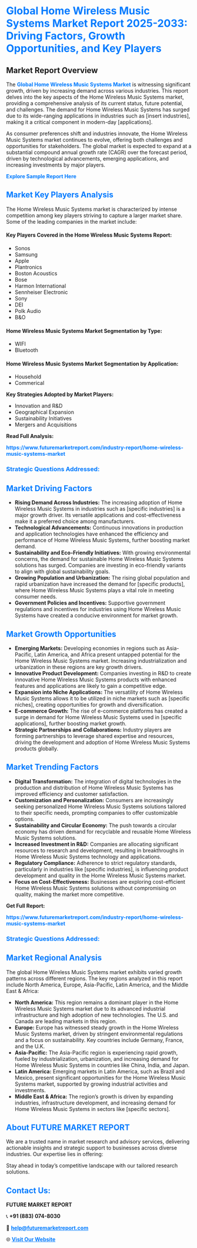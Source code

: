 <h1 style="color: #007BFF;">Global Home Wireless Music Systems Market Report 2025-2033: Driving Factors, Growth Opportunities, and Key Players</h1>

<section id="overview">
<h2>Market Report Overview</h2>
<p>The <a href="https://www.futuremarketreport.com/industry-report/home-wireless-music-systems-market" style="color: #007BFF; text-decoration: none;"><strong>Global Home Wireless Music Systems Market</strong></a> is witnessing significant growth, driven by increasing demand across various industries. This report delves into the key aspects of the Home Wireless Music Systems market, providing a comprehensive analysis of its current status, future potential, and challenges. The demand for Home Wireless Music Systems has surged due to its wide-ranging applications in industries such as [insert industries], making it a critical component in modern-day [applications].</p>
<p>As consumer preferences shift and industries innovate, the Home Wireless Music Systems market continues to evolve, offering both challenges and opportunities for stakeholders. The global market is expected to expand at a substantial compound annual growth rate (CAGR) over the forecast period, driven by technological advancements, emerging applications, and increasing investments by major players.</p>
</section>

<section id="overview">
<p><a href="https://www.futuremarketreport.com/request-sample/reportId=110148" style="color: #007BFF; text-decoration: none;"><strong>Explore Sample Report Here</strong></a></p>
</section>

<section id="key-players">
<h2 style="color: #007BFF;">Market Key Players Analysis</h2>
<p>The Home Wireless Music Systems market is characterized by intense competition among key players striving to capture a larger market share. Some of the leading companies in the market include:</p>
<h4>Key Players Covered in the Home Wireless Music Systems Report:</h4>
<ul><li>Sonos</li><li>Samsung</li><li>Apple</li><li>Plantronics</li><li>Boston Acoustics</li><li>Bose</li><li>Harmon International</li><li>Sennheiser Electronic</li><li>Sony</li><li>DEI</li><li>Polk Audio</li><li>B&amp;O</li></ul>
<h4>Home Wireless Music Systems Market Segmentation by Type:</h4>
<ul><li>WIFI</li><li>Bluetooth</li></ul>

<h4>Home Wireless Music Systems Market Segmentation by Application:</h4>
<ul><li>Household</li><li>Commerical</li></ul>
<p><strong>Key Strategies Adopted by Market Players:</strong></p>
<ul>
<li>Innovation and R&D</li>
<li>Geographical Expansion</li>
<li>Sustainability Initiatives</li>
<li>Mergers and Acquisitions</li>
</ul>
</section>

<section>
<p><strong>Read Full Analysis: </strong></p><a href="https://www.futuremarketreport.com/industry-report/home-wireless-music-systems-market" style="color: #007BFF; text-decoration: none;"><strong>https://www.futuremarketreport.com/industry-report/home-wireless-music-systems-market</strong></a>
<h3 style="color: #007BFF;">Strategic Questions Addressed:</h3>
</section>

<section id="driving-factors">
<h2 style="color: #007BFF;">Market Driving Factors</h2>
<ul>
<li><strong>Rising Demand Across Industries:</strong> The increasing adoption of Home Wireless Music Systems in industries such as [specific industries] is a major growth driver. Its versatile applications and cost-effectiveness make it a preferred choice among manufacturers.</li>
<li><strong>Technological Advancements:</strong> Continuous innovations in production and application technologies have enhanced the efficiency and performance of Home Wireless Music Systems, further boosting market demand.</li>
<li><strong>Sustainability and Eco-Friendly Initiatives:</strong> With growing environmental concerns, the demand for sustainable Home Wireless Music Systems solutions has surged. Companies are investing in eco-friendly variants to align with global sustainability goals.</li>
<li><strong>Growing Population and Urbanization:</strong> The rising global population and rapid urbanization have increased the demand for [specific products], where Home Wireless Music Systems plays a vital role in meeting consumer needs.</li>
<li><strong>Government Policies and Incentives:</strong> Supportive government regulations and incentives for industries using Home Wireless Music Systems have created a conducive environment for market growth.</li>
</ul>
</section>

<section id="growth-opportunities">
<h2 style="color: #007BFF;">Market Growth Opportunities</h2>
<ul>
<li><strong>Emerging Markets:</strong> Developing economies in regions such as Asia-Pacific, Latin America, and Africa present untapped potential for the Home Wireless Music Systems market. Increasing industrialization and urbanization in these regions are key growth drivers.</li>
<li><strong>Innovative Product Development:</strong> Companies investing in R&D to create innovative Home Wireless Music Systems products with enhanced features and applications are likely to gain a competitive edge.</li>
<li><strong>Expansion into Niche Applications:</strong> The versatility of Home Wireless Music Systems allows it to be utilized in niche markets such as [specific niches], creating opportunities for growth and diversification.</li>
<li><strong>E-commerce Growth:</strong> The rise of e-commerce platforms has created a surge in demand for Home Wireless Music Systems used in [specific applications], further boosting market growth.</li>
<li><strong>Strategic Partnerships and Collaborations:</strong> Industry players are forming partnerships to leverage shared expertise and resources, driving the development and adoption of Home Wireless Music Systems products globally.</li>
</ul>
</section>

<section id="trending-factors">
<h2 style="color: #007BFF;">Market Trending Factors</h2>
<ul>
<li><strong>Digital Transformation:</strong> The integration of digital technologies in the production and distribution of Home Wireless Music Systems has improved efficiency and customer satisfaction.</li>
<li><strong>Customization and Personalization:</strong> Consumers are increasingly seeking personalized Home Wireless Music Systems solutions tailored to their specific needs, prompting companies to offer customizable options.</li>
<li><strong>Sustainability and Circular Economy:</strong> The push towards a circular economy has driven demand for recyclable and reusable Home Wireless Music Systems solutions.</li>
<li><strong>Increased Investment in R&D:</strong> Companies are allocating significant resources to research and development, resulting in breakthroughs in Home Wireless Music Systems technology and applications.</li>
<li><strong>Regulatory Compliance:</strong> Adherence to strict regulatory standards, particularly in industries like [specific industries], is influencing product development and quality in the Home Wireless Music Systems market.</li>
<li><strong>Focus on Cost-Effectiveness:</strong> Businesses are exploring cost-efficient Home Wireless Music Systems solutions without compromising on quality, making the market more competitive.</li>
</ul>
</section>

<section>
<p><strong>Get Full Report: </strong></p><a href="https://www.futuremarketreport.com/industry-report/home-wireless-music-systems-market" style="color: #007BFF; text-decoration: none;"><strong>https://www.futuremarketreport.com/industry-report/home-wireless-music-systems-market</strong></a>
<h3 style="color: #007BFF;">Strategic Questions Addressed:</h3>
</section>


<section id="regional-analysis">
<h2 style="color: #007BFF;">Market Regional Analysis</h2>
<p>The global Home Wireless Music Systems market exhibits varied growth patterns across different regions. The key regions analyzed in this report include North America, Europe, Asia-Pacific, Latin America, and the Middle East & Africa:</p>
<ul>
<li><strong>North America:</strong> This region remains a dominant player in the Home Wireless Music Systems market due to its advanced industrial infrastructure and high adoption of new technologies. The U.S. and Canada are leading markets in this region.</li>
<li><strong>Europe:</strong> Europe has witnessed steady growth in the Home Wireless Music Systems market, driven by stringent environmental regulations and a focus on sustainability. Key countries include Germany, France, and the U.K.</li>
<li><strong>Asia-Pacific:</strong> The Asia-Pacific region is experiencing rapid growth, fueled by industrialization, urbanization, and increasing demand for Home Wireless Music Systems in countries like China, India, and Japan.</li>
<li><strong>Latin America:</strong> Emerging markets in Latin America, such as Brazil and Mexico, present significant opportunities for the Home Wireless Music Systems market, supported by growing industrial activities and investments.</li>
<li><strong>Middle East & Africa:</strong> The region’s growth is driven by expanding industries, infrastructure development, and increasing demand for Home Wireless Music Systems in sectors like [specific sectors].</li>
</ul>
</section>

<footer>
<h2 style="color: #007BFF;">About FUTURE MARKET REPORT</h2>
<p>We are a trusted name in market research and advisory services, delivering actionable insights and strategic support to businesses across diverse industries. Our expertise lies in offering:</p>

<p>Stay ahead in today’s competitive landscape with our tailored research solutions.</p>

<h2 style="color: #007BFF;">Contact Us:</h2>
<p><strong>FUTURE MARKET REPORT</strong></p>
<p>📞 <strong>+91 (883) 074-8030</strong></p>
<p>📧 <strong><a href="mailto:help@futuremarketreport.com" style="color: #007BFF;">help@futuremarketreport.com</a></strong></p>
<p>🌐 <strong><a href="https://www.futuremarketreport.com/" style="color: #007BFF;">Visit Our Website</a></strong></p>
</footer>